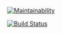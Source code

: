 [![Maintainability](https://api.codeclimate.com/v1/badges/a99a88d28ad37a79dbf6/maintainability)](https://codeclimate.com/github/codeclimate/codeclimate/maintainability)

[![Build Status](https://travis-ci.org/ramzesnic/project-lvl2-s443.svg?branch=master)](https://travis-ci.org/ramzesnic/project-lvl2-s443)

